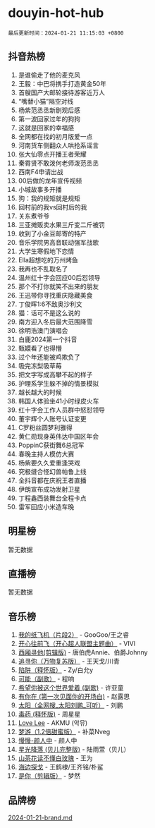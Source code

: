 # douyin-hot-hub

`最后更新时间：2024-01-21 11:15:03 +0800`

## 抖音热榜

1. 是谁偷走了他的麦克风
1. 王毅：中巴将携手打造黄金50年
1. 首艘国产大邮轮接待游客近万人
1. “嘴替小猫”隔空对线
1. 杨紫范丞丞新剧观后感
1. 第一波回家过年的狗狗
1. 这就是回家的幸福感
1. 全网都在找的初月版爱一点
1. 河南货车侧翻众人哄抢系谣言
1. 张大仙零点开播王者荣耀
1. 秦霄贤不敢泼何老师泼范丞丞
1. 西南F4申请出战
1. 00后做的龙年宣传视频
1. 小城故事多开播
1. 狗：我的规矩就是规矩
1. 回村前的我vs回村后的我
1. 关东煮爷爷
1. 三亚摊贩卖水果三斤变二斤被罚
1. 收到了小金豆邮寄的特产
1. 音乐学院男高音联动强军战歌
1. 大学生寒假地下恋情
1. Ella超想吃的万州烤鱼
1. 我再也不乱取名了
1. 温州红十字会回应00后怼领导
1. 那个不打你就笑不出来的朋友
1. 王迅带你寻找重庆隐藏美食
1. 丁俊晖1:6不敌奥沙利文
1. 猫：话可不是这么说的
1. 南方迎入冬后最大范围降雪
1. 徐明浩澳门演唱会
1. 白鹿2024第一个抖音
1. 甄嬛看了也得懵
1. 过个年还能被鸡欺负了
1. 吸完冻梨吸草莓
1. 把文字写成高攀不起的样子
1. 护理系学生躲不掉的情景模拟
1. 越长越大的时候
1. 韩国人体验坐41小时绿皮火车
1. 红十字会工作人员群中怒怼领导
1. 董宇辉个人账号认证变更
1. C罗粉丝圆梦利雅得
1. 黄仁勋现身英伟达中国区年会
1. PoppinC获街舞6总冠军
1. 春晚主持人模仿大赛
1. 杨紫要久久爱重逢哭戏
1. 究极缝合怪幻兽帕鲁上线
1. 全抖音都在庆祝王者直播
1. 伊朗宣布成功发射卫星
1. 丁程鑫西装舞台全程卡点
1. 雷军回应小米造车晚

## 明星榜

暂无数据

## 直播榜

暂无数据

## 音乐榜

1. [我的纸飞机（片段2）](https://sf3-cdn-tos.douyinstatic.com/obj/tos-cn-ve-2774/oM2ZrKcg2CD5AeRB2gkeXOFB1IxAGJdZPazYHf) - GooGoo/王之睿
1. [开心往前飞（开心超人联盟主题曲）](https://sf3-cdn-tos.douyinstatic.com/obj/tos-cn-ve-2774/9d8fb7c82cf1421fb93a9fe925275e0a) - VIVI
1. [西厢寻他(剪辑版)](https://sf6-cdn-tos.douyinstatic.com/obj/tos-cn-ve-2774/oUsAVfAQKlRNxEv5qxvIB8o5qmIWUcXbzJKJhw) - 唐伯虎Annie、伯爵Johnny
1. [追寻你（万物复苏版）](https://sf86-cdn-tos.douyinstatic.com/obj/tos-cn-ve-2774/oYeAZJsbjIDit9APmBg8u6uDUQnHmoCf3gbo74) - 王天戈/川青
1. [陷阱（释怀版）](https://sf86-cdn-tos.douyinstatic.com/obj/tos-cn-ve-2774/oE8C21LeZrzKLDFfQYgMzx4GAIHageG5IzayY7) - Zy/白允y
1. [可能（副歌）](https://sf86-cdn-tos.douyinstatic.com/obj/tos-cn-ve-2774/cde1731888894259b333569393c2fb51) - 程响
1. [希望你被这个世界爱着 (副歌)](https://sf86-cdn-tos.douyinstatic.com/obj/tos-cn-ve-2774/oUHCmWQfZlE3QQBKBeD8rCFLpJzPgCpImhsxMt) - 许亚童
1. [有你在 (第一次见面你的开场白)](https://sf3-cdn-tos.douyinstatic.com/obj/tos-cn-ve-2774/oAthrQ3ClJBfI57uBoFEgNDYtNCZ0TSYQQfxQ0) - 赵露思
1. [太阳（全网搜_太阳刘鹏_可听）](https://sf3-cdn-tos.douyinstatic.com/obj/tos-cn-ve-2774/ogWbyIQnlBFImVbeDocRdCIYtBHlbJXgfZMvgz) - 刘鹏
1. [毒药 (释怀版)](https://sf86-cdn-tos.douyinstatic.com/obj/tos-cn-ve-2774/oYILMEAzspdZBIzy4frJNB8ZHPHWAhiwowd4Ad) - 周星星
1. [Love Lee](https://sf3-cdn-tos.douyinstatic.com/obj/tos-cn-ve-2774/o05GbkJGbCBTdDnMtB0fwOYgkeZp23vrWQDQBS) - AKMU (악뮤)
1. [梦游（1.2倍甜蜜版）](https://sf6-cdn-tos.douyinstatic.com/obj/tos-cn-ve-2774/o4gyAUm8hwufoEABmwVIiQtHsFuGzAEEWtNMzo) - 补菜Nveg
1. [慢慢-颜人中](https://sf86-cdn-tos.douyinstatic.com/obj/tos-cn-ve-2774/ocjHNfBXdBxQNC8ZGAeoLMFTUgtBg8bkExunDC) - 颜人中
1. [星光降落 (贝儿完整版)](https://sf3-cdn-tos.douyinstatic.com/obj/tos-cn-ve-2774/okwB9hAwyAtsFFkFBzAX1hOOfQuIoMNs0W2Mwr) - 陆雨萱（贝儿）
1. [山茶花读不懂白玫瑰](https://sf86-cdn-tos.douyinstatic.com/obj/tos-cn-ve-2774/osfn8B7DktrRHEPJgPCfDbw7QDQEkwC16BxZg9) - 王为
1. [海边探戈](https://sf6-cdn-tos.douyinstatic.com/obj/tos-cn-ve-2774/os9gE0VQCGqt6VQkZDyBBYvfSDY0QFe3vVmubn) - 王鹤棣/王齐铭/朴鲨
1. [是你（剪辑版）](https://sf3-cdn-tos.douyinstatic.com/obj/tos-cn-ve-2774/46019dae783c4c969944217fe1cfafc4) - 梦然

## 品牌榜

[2024-01-21-brand.md](2024-01-21-brand.md)
